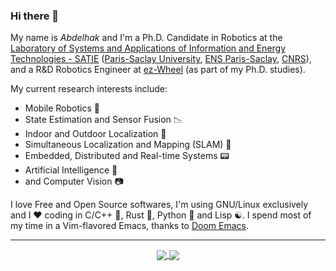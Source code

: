 ### Hi there 👋

My name is _Abdelhak_ and I'm a Ph.D. Candidate in Robotics at the [Laboratory of Systems and Applications of Information and Energy Technologies - SATIE](http://satie.ens-paris-saclay.fr/) ([Paris-Saclay University](https://www.universite-paris-saclay.fr/en), [ENS Paris-Saclay](https://www.ens-paris-saclay.fr/en), [CNRS](https://www.cnrs.fr/en)), and a R&D Robotics Engineer at [ez-Wheel](https://www.ez-wheel.com/en) (as part of my Ph.D. studies).

My current research interests include:

- Mobile Robotics :robot:
- State Estimation and Sensor Fusion :chart_with_downwards_trend:
- Indoor and Outdoor Localization :satellite:
- Simultaneous Localization and Mapping (SLAM) :car:
- Embedded, Distributed and Real-time Systems :pager:
- Artificial Intelligence :ghost:
- and Computer Vision :camera:

I love Free and Open Source softwares, I'm using GNU/Linux exclusively and I :heart: coding in C/C++ 🔨, Rust 🦀, Python 🐍 and Lisp ☯️. I spend most of my time in a Vim-flavored Emacs, thanks to [Doom Emacs](https://github.com/doomemacs/doomemacs).

___

<div align="center">
<a href="https://github.com/abougouffa">
  <img align="center" src="https://github-readme-stats.vercel.app/api?username=abougouffa&show_icons=true" />
</a>
<a href="https://github.com/abougouffa">
  <img align="center" src="https://github-readme-stats.vercel.app/api/top-langs/?username=abougouffa&layout=compact" />
</a>
</div>
